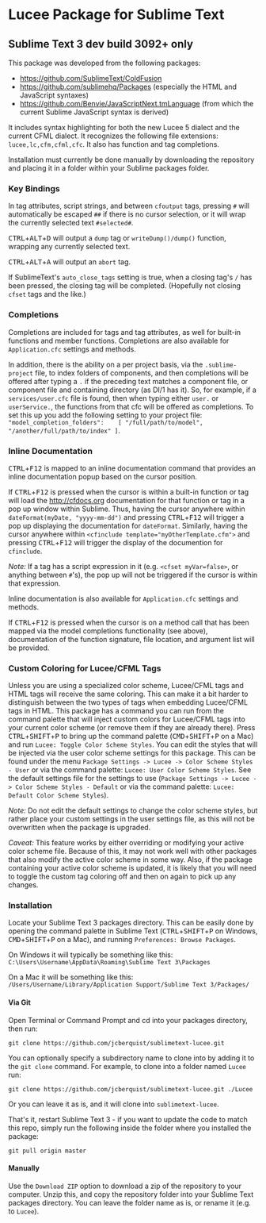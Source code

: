 # Lucee Package for Sublime Text
## Sublime Text 3 dev build 3092+ only

This package was developed from the following packages:

* https://github.com/SublimeText/ColdFusion
* https://github.com/sublimehq/Packages (especially the HTML and JavaScript syntaxes)
* https://github.com/Benvie/JavaScriptNext.tmLanguage (from which the current Sublime JavaScript syntax is derived)

It includes syntax highlighting for both the new Lucee 5 dialect and the current CFML dialect. It recognizes the following file extensions: `lucee,lc,cfm,cfml,cfc`. It also has function and tag completions.

Installation must currently be done manually by downloading the repository and placing it in a folder within your Sublime packages folder.

### Key Bindings

In tag attributes, script strings, and between `cfoutput` tags, pressing `#` will automatically be escaped `##` if there is no cursor selection, or it will wrap the currently selected text `#selected#`.

<kbd>CTRL</kbd>+<kbd>ALT</kbd>+<kbd>D</kbd> will output a `dump` tag or `writeDump()/dump()` function, wrapping any currently selected text.

<kbd>CTRL</kbd>+<kbd>ALT</kbd>+<kbd>A</kbd> will output an `abort` tag.

If SublimeText's `auto_close_tags` setting is true, when a closing tag's `/` has been pressed, the closing tag will be completed. (Hopefully not closing `cfset` tags and the like.)

### Completions

Completions are included for tags and tag attributes, as well for built-in functions and member functions. Completions are also available for `Application.cfc` settings and methods.

In addition, there is the ability on a per project basis, via the `.sublime-project` file, to index folders of components, and then completions will be offered after typing a `.` if the preceding text matches a component file, or component file and containing directory (as DI/1 has it). So, for example, if a `services/user.cfc` file is found, then when typing either `user.` or `userService.`, the functions from that cfc will be offered as completions. To set this up you add the following setting to your project file: `"model_completion_folders":    [ "/full/path/to/model", "/another/full/path/to/index" ]`.

### Inline Documentation

<kbd>CTRL</kbd>+<kbd>F12</kbd> is mapped to an inline documentation command that provides an inline documentation popup based on the cursor position.

If <kbd>CTRL</kbd>+<kbd>F12</kbd> is pressed when the cursor is within a built-in function or tag will load the http://cfdocs.org documentation for that function or tag in a pop up window within Sublime. Thus, having the cursor anywhere within `dateFormat(myDate, "yyyy-mm-dd")` and pressing <kbd>CTRL</kbd>+<kbd>F12</kbd> will trigger a pop up displaying the documentation for `dateFormat`. Similarly, having the cursor anywhere within `<cfinclude template="myOtherTemplate.cfm">` and pressing <kbd>CTRL</kbd>+<kbd>F12</kbd> will trigger the display of the documention for `cfinclude`.

*Note:* If a tag has a script expression in it (e.g. `<cfset myVar=false>`, or anything between `#`'s), the pop up will not be triggered if the cursor is within that expression.

Inline documentation is also available for `Application.cfc` settings and methods.

If <kbd>CTRL</kbd>+<kbd>F12</kbd> is pressed when the cursor is on a method call that has been mapped via the model completions functionality (see above), documentation of the function signature, file location, and argument list will be provided.

### Custom Coloring for Lucee/CFML Tags

Unless you are using a specialized color scheme, Lucee/CFML tags and HTML tags will receive the same coloring. This can make it a bit harder to distinguish between the two types of tags when embedding Lucee/CFML tags in HTML. This package has a command you can run from the command palette that will inject custom colors for Lucee/CFML tags into your current color scheme (or remove them if they are already there). Press <kbd>CTRL</kbd>+<kbd>SHIFT</kbd>+<kbd>P</kbd> to bring up the command palette (<kbd>CMD</kbd>+<kbd>SHIFT</kbd>+<kbd>P</kbd> on a Mac) and run `Lucee: Toggle Color Scheme Styles`. You can edit the styles that will be injected via the user color scheme settings for this package. This can be found under the menu `Package Settings -> Lucee -> Color Scheme Styles - User` or via the command palette: `Lucee: User Color Scheme Styles`. See the default settings file for the settings to use (`Package Settings -> Lucee -> Color Scheme Styles - Default` or via the command palette: `Lucee: Default Color Scheme Styles`).

*Note:* Do not edit the default settings to change the color scheme styles, but rather place your custom settings in the user settings file, as this will not be overwritten when the package is upgraded.

*Caveat:* This feature works by either overriding or modifying your active color scheme file. Because of this, it may not work well with other packages that also modify the active color scheme in some way. Also, if the package containing your active color scheme is updated, it is likely that you will need to toggle the custom tag coloring off and then on again to pick up any changes.

### Installation

Locate your Sublime Text 3 packages directory. This can be easily done by opening the command palette in Sublime Text (<kbd>CTRL</kbd>+<kbd>SHIFT</kbd>+<kbd>P</kbd> on Windows, <kbd>CMD</kbd>+<kbd>SHIFT</kbd>+<kbd>P</kbd> on a Mac), and running `Preferences: Browse Packages`.

On Windows it will typically be something like this:
`C:\Users\Username\AppData\Roaming\Sublime Text 3\Packages`

On a Mac it will be something like this:
`/Users/Username/Library/Application Support/Sublime Text 3/Packages/`

#### Via Git

Open Terminal or Command Prompt and cd into your packages directory, then run:

    git clone https://github.com/jcberquist/sublimetext-lucee.git

You can optionally specify a subdirectory name to clone into by adding it to the `git clone` command. For example, to clone into a folder named `Lucee` run:

    git clone https://github.com/jcberquist/sublimetext-lucee.git ./Lucee

Or you can leave it as is, and it will clone into `sublimetext-lucee`.

That's it, restart Sublime Text 3 - if you want to update the code to match this repo, simply run the following inside the folder where you installed the package:

    git pull origin master

#### Manually

Use the `Download ZIP` option to download a zip of the repository to your computer. Unzip this, and copy the repository folder into your Sublime Text packages directory. You can leave the folder name as is, or rename it (e.g. to `Lucee`).
